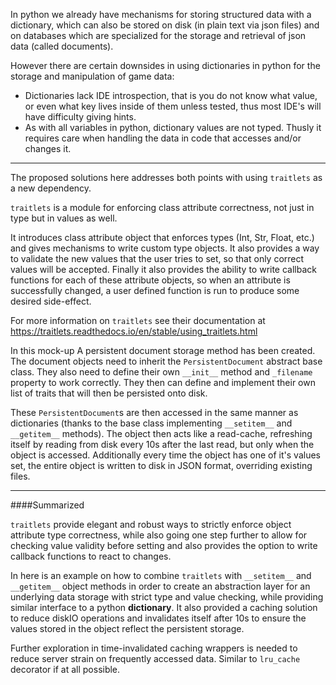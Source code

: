 In python we already have mechanisms for storing structured data with a dictionary, which can also be stored on disk (in plain text via json files) and on databases which are specialized for the storage and retrieval of json data (called documents).

However there are certain downsides in using dictionaries in python for the storage and manipulation of game data:

* Dictionaries lack IDE introspection, that is you do not know what value, or even what key lives inside of them unless tested, thus most IDE's will have difficulty giving hints.
* As with all variables in python, dictionary values are not typed. Thusly it requires care when handling the data in code that accesses and/or changes it.

---

The proposed solutions here addresses both points with using `traitlets` as a new dependency.

`traitlets` is a module for enforcing class attribute correctness, not just in type but in values as well.

It introduces class attribute object that enforces types (Int, Str, Float, etc.) and gives mechanisms to write custom type objects. It also provides a way to validate the new values that the user tries to set, so that only correct values will be accepted. Finally it also provides the ability to write callback functions for each of these attribute objects, so when an attribute is successfully changed, a user defined function is run to produce some desired side-effect.

For more information on `traitlets` see their documentation at <https://traitlets.readthedocs.io/en/stable/using_traitlets.html>

In this mock-up A persistent document storage method has been created. The document objects need to inherit the `PersistentDocument` abstract base class. They also need to define their own `__init__` method and `_filename` property to work correctly. They then can define and implement their own list of traits that will then be persisted onto disk.

These `PersistentDocument`s are then accessed in the same manner as dictionaries (thanks to the base class implementing `__setitem__` and `__getitem__` methods). The object then acts like a read-cache, refreshing itself by reading from disk every 10s after the last read, but only when the object is accessed. Additionally every time the object has one of it's values set, the entire object is written to disk in JSON format, overriding existing files.

---

####Summarized

`traitlets` provide elegant and robust ways to strictly enforce object attribute type correctness, while also going one step further to allow for checking value validity before setting and also provides the option to write callback functions to react to changes.

In here is an example on how to combine `traitlets` with `__setitem__` and `__getitem__` object methods in order to create an abstraction layer for an underlying data storage with strict type and value checking, while providing similar interface to a python **dictionary**. It also provided a caching solution to reduce diskIO operations and invalidates itself after 10s to ensure the values stored in the object reflect the persistent storage.

Further exploration in time-invalidated caching wrappers is needed to reduce server strain on frequently accessed data. Similar to `lru_cache` decorator if at all possible.